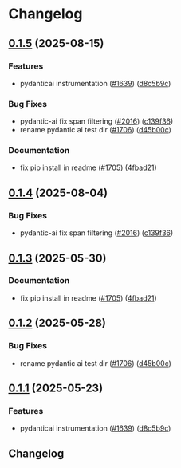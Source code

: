 # Changelog

## [0.1.5](https://github.com/BenMcH/openinference/compare/python-openinference-instrumentation-pydantic-ai-v0.1.4...python-openinference-instrumentation-pydantic-ai-v0.1.5) (2025-08-15)


### Features

* pydanticai instrumentation ([#1639](https://github.com/BenMcH/openinference/issues/1639)) ([d8c5b9c](https://github.com/BenMcH/openinference/commit/d8c5b9cdf793dcce247b2ea852c28eba3a1989bc))


### Bug Fixes

* pydantic-ai fix span filtering ([#2016](https://github.com/BenMcH/openinference/issues/2016)) ([c139f36](https://github.com/BenMcH/openinference/commit/c139f3677233fb7c76b0b2bff5b4a2dafe1921dc))
* rename pydantic ai test dir ([#1706](https://github.com/BenMcH/openinference/issues/1706)) ([d45b00c](https://github.com/BenMcH/openinference/commit/d45b00cce1d5960e090dac3801a914523fb0355c))


### Documentation

* fix pip install in readme ([#1705](https://github.com/BenMcH/openinference/issues/1705)) ([4fbad21](https://github.com/BenMcH/openinference/commit/4fbad21f700325af4cd5d314881ec004a859bdf8))

## [0.1.4](https://github.com/Arize-ai/openinference/compare/python-openinference-instrumentation-pydantic-ai-v0.1.3...python-openinference-instrumentation-pydantic-ai-v0.1.4) (2025-08-04)


### Bug Fixes

* pydantic-ai fix span filtering ([#2016](https://github.com/Arize-ai/openinference/issues/2016)) ([c139f36](https://github.com/Arize-ai/openinference/commit/c139f3677233fb7c76b0b2bff5b4a2dafe1921dc))

## [0.1.3](https://github.com/Arize-ai/openinference/compare/python-openinference-instrumentation-pydantic-ai-v0.1.2...python-openinference-instrumentation-pydantic-ai-v0.1.3) (2025-05-30)


### Documentation

* fix pip install in readme ([#1705](https://github.com/Arize-ai/openinference/issues/1705)) ([4fbad21](https://github.com/Arize-ai/openinference/commit/4fbad21f700325af4cd5d314881ec004a859bdf8))

## [0.1.2](https://github.com/Arize-ai/openinference/compare/python-openinference-instrumentation-pydantic-ai-v0.1.1...python-openinference-instrumentation-pydantic-ai-v0.1.2) (2025-05-28)


### Bug Fixes

* rename pydantic ai test dir ([#1706](https://github.com/Arize-ai/openinference/issues/1706)) ([d45b00c](https://github.com/Arize-ai/openinference/commit/d45b00cce1d5960e090dac3801a914523fb0355c))

## [0.1.1](https://github.com/Arize-ai/openinference/compare/python-openinference-instrumentation-pydantic-ai-v0.1.0...python-openinference-instrumentation-pydantic-ai-v0.1.1) (2025-05-23)


### Features

* pydanticai instrumentation ([#1639](https://github.com/Arize-ai/openinference/issues/1639)) ([d8c5b9c](https://github.com/Arize-ai/openinference/commit/d8c5b9cdf793dcce247b2ea852c28eba3a1989bc))

## Changelog
